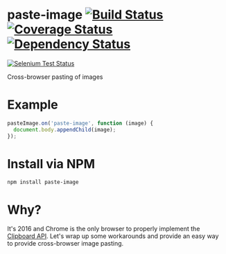 paste-image [![Build Status](https://travis-ci.org/redgeoff/paste-image.svg)](https://travis-ci.org/redgeoff/paste-image) [![Coverage Status](https://coveralls.io/repos/redgeoff/paste-image/badge.svg?branch=master&service=github)](https://coveralls.io/github/redgeoff/paste-image?branch=master) [![Dependency Status](https://david-dm.org/redgeoff/paste-image.svg)](https://david-dm.org/redgeoff/paste-image)
===
[![Selenium Test Status](https://saucelabs.com/browser-matrix/paste-image.svg)](https://saucelabs.com/u/paste-image)

Cross-browser pasting of images


Example
===

```js
pasteImage.on('paste-image', function (image) {
  document.body.appendChild(image);
});
```


Install via NPM
===

    npm install paste-image


Why?
===

It's 2016 and Chrome is the only browser to properly implement the [Clipboard API](https://www.w3.org/TR/clipboard-apis). Let's wrap up some workarounds and provide an easy way to provide cross-browser image pasting.
